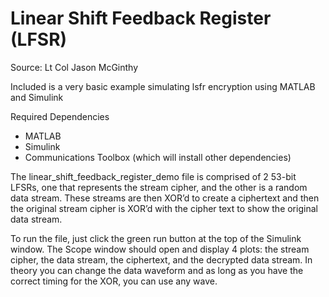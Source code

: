 # Linear Shift Feedback Register (LFSR)

Source: Lt Col Jason McGinthy

Included is a very basic example simulating lsfr encryption using MATLAB and Simulink

Required Dependencies
- MATLAB
- Simulink
- Communications Toolbox (which will install other dependencies)

The linear_shift_feedback_register_demo file is comprised of 2 53-bit LFSRs, one that represents the stream cipher, and the other is a random data stream.  These streams are then XOR’d to create a ciphertext and then the original stream cipher is XOR’d with the cipher text to show the original data stream. 


To run the file, just click the green run button at the top of the Simulink window.  The Scope window should open and display 4 plots: the stream cipher, the data stream, the ciphertext, and the decrypted data stream.  In theory you can change the data waveform and as long as you have the correct timing for the XOR, you can use any wave.